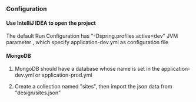 

### Configuration

#### Use IntelliJ IDEA to open the project
The default Run Configuration has "-Dspring.profiles.active=dev" JVM parameter
, which specify application-dev.yml as configuration file

#### MongoDB
1) MongoDB should have a database whose name is set 
in the application-dev.yml or application-prod.yml

2) Create a collection named "sites", then import the json data from "design/sites.json"
